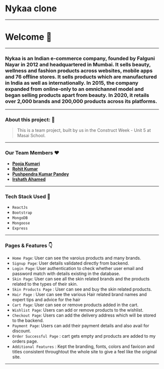 # Nykaa clone
---
# Welcome :wave:
---
### Nykaa is an Indian e-commerce company, founded by Falguni Nayar in 2012 and headquartered in Mumbai. It sells beauty, wellness and fashion products across websites, mobile apps and 76 offline stores. It sells products which are manufactured in India as well as internationally. In 2015, the company expanded from online-only to an omnichannel model and began selling products apart from beauty. In 2020, it retails over 2,000 brands and 200,000 products across its platforms.
---
### About this project: :raised_hands:

> This is a team project, built by us in the Construct Week - Unit 5 at Masai School.

---
### Our Team Members :heart:

- **[Pooja Kumari]()**
- **[Rohit Kumar](https://github.com/rht16)**
- **[Pushpendra Kumar Pandey](https://github.com/pandeypushpendra3)**
- **[Irshath Ahamed](https://github.com/irshathahamed21)**

---
### Tech Stack Used :wrench:

- `ReactJs`
- `Bootstrap`
- `MongoDB`
- `Mongoose`
- `Express`
---

### Pages & Features :point_down:

- `Home Page`: User can see the varoius products and many brands.
- `Signup Page`: User details validated directly from backend.
- `Login Page`: User authentication to check whether user email and password match with details existing in the database.
- `Skin Page`: User can see all the skin related brands and the products related to the types of their skin.
- `Skin Products Page` : User can see and buy the skin related products.
- `Hair Page` : User can see the various Hair related brand names and expert tips and advice for the hair
- `Cart Page`: User can see or remove products added in the cart.
- `Wishlist Page`: Users can add or remove products to the wishlist.
- `Checkout Page`: Users can add the delivery address which will be stored to the backend.
- `Payment Page`:  Users can add their payment details and also avail for discount.
- `Order Successful Page` : cart gets empty and products are added to my orders page.
- `Additional Features` : Kept the branding, fonts, colors and favicon and titles consistent throughtout the whole site to give a feel like the original site.

---

